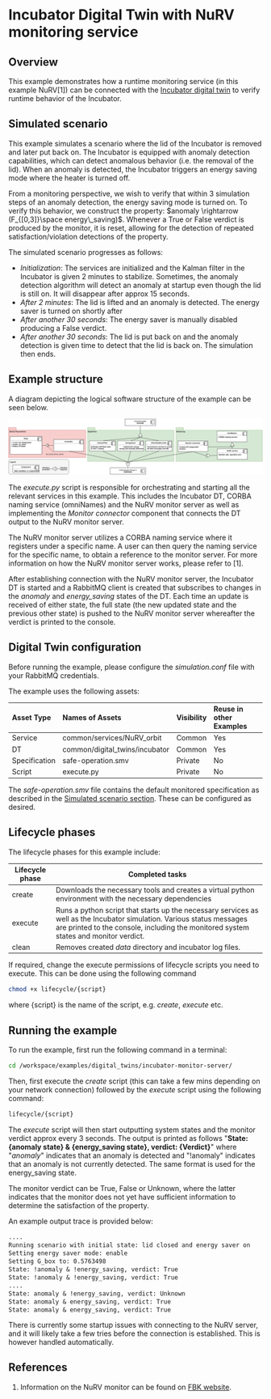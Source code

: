 # Incubator Digital Twin with NuRV monitoring service

## Overview

This example demonstrates how a runtime monitoring service (in this example NuRV[1])
can be connected with the [Incubator digital twin](../incubator/README.md) to
verify runtime behavior of the Incubator.

## Simulated scenario

This example simulates a scenario where the lid of the Incubator is removed and
later put back on. The Incubator is equipped with anomaly detection capabilities,
which can detect anomalous behavior (i.e. the removal of the lid). When an anomaly
is detected, the Incubator triggers an energy saving mode where the heater is
turned off.

From a monitoring perspective, we wish to verify that within 3 simulation steps
of an anomaly detection, the energy saving mode is turned on. To verify this
behavior, we construct the property:
$`anomaly \rightarrow (F_{[0,3]}\space energy\_saving)`$.
Whenever a True or False verdict is produced by the monitor, it is reset,
allowing for the detection of repeated satisfaction/violation detections of
the property.

The simulated scenario progresses as follows:

- *Initialization*: The services are initialized and the Kalman filter in
  the Incubator is given 2 minutes to stabilize. Sometimes, the anomaly detection
  algorithm will detect an anomaly at startup even though the lid is still on.
  It will disappear after approx 15 seconds.
- *After 2 minutes*: The lid is lifted and an anomaly is detected.
  The energy saver is turned on shortly after
- *After another 30 seconds*: The energy saver is manually disabled producing
  a False verdict.
- *After another 30 seconds*: The lid is put back on and the anomaly detection
  is given time to detect that the lid is back on. The simulation then ends.

## Example structure

A diagram depicting the logical software structure of the example can be seen below.

![DT structure](./figures/dt-structure-nurv.svg)

The _execute.py_ script is responsible for orchestrating and starting all
the relevant services in this example. This includes the Incubator DT,
CORBA naming service (omniNames) and the NuRV monitor server as well as
implementing the *Monitor connector* component that connects the DT output
to the NuRV monitor server.

The NuRV monitor server utilizes a CORBA naming service where it registers
under a specific name. A user can then query the naming service for
the specific name, to obtain a reference to the monitor server.
For more information on how the NuRV monitor server works,
please refer to [1].

After establishing connection with the NuRV monitor server, the Incubator DT
is started and a RabbitMQ client is created that subscribes to changes in
the *anomaly* and *energy_saving* states of the DT. Each time an update is
received of either state, the full state (the new updated state and
the previous other state) is pushed to the NuRV monitor server whereafter
the verdict is printed to the console.

## Digital Twin configuration

Before running the example, please configure the _simulation.conf_ file with
your RabbitMQ credentials.

The example uses the following assets:

| Asset Type | Names of Assets | Visibility | Reuse in other Examples |
|:---|:---|:---|:---|
| Service | common/services/NuRV_orbit | Common | Yes |
| DT | common/digital_twins/incubator | Common | Yes |
| Specification | safe-operation.smv | Private | No |
| Script | execute.py | Private | No |

The _safe-operation.smv_ file contains the default monitored specification as
described in the [Simulated scenario section](#simulated-scenario).
These can be configured as desired.

## Lifecycle phases

The lifecycle phases for this example include:

| Lifecycle phase | Completed tasks |
| ------ | ------- |
| create    | Downloads the necessary tools and creates a virtual python environment with the necessary dependencies |
| execute   | Runs a python script that starts up the necessary services as well as the Incubator simulation. Various status messages are printed to the console, including the monitored system states and monitor verdict. |
| clean     | Removes created _data_ directory and incubator log files. |

If required, change the execute permissions of lifecycle scripts you need to execute.
This can be done using the following command

```bash
chmod +x lifecycle/{script}
```

where {script} is the name of the script, e.g. _create_, _execute_ etc.

## Running the example

To run the example, first run the following command in a terminal:

```bash
cd /workspace/examples/digital_twins/incubator-monitor-server/
```

Then, first execute the _create_ script (this can take a few mins
depending on your network connection) followed by the _execute_
script using the following command:

```bash
lifecycle/{script}
```

The _execute_ script will then start outputting system states and
the monitor verdict approx every 3 seconds. The output is printed
as follows
"__State: {anomaly state} & {energy_saving state}, verdict: {Verdict}__"
where "_anomaly_" indicates that an anomaly is detected and "!anomaly"
indicates that an anomaly is not currently detected. The same format
is used for the energy_saving state.

The monitor verdict can be True, False or Unknown, where the latter
indicates that the monitor does not yet have sufficient information
to determine the satisfaction of the property.

An example output trace is provided below:

````log
....
Running scenario with initial state: lid closed and energy saver on
Setting energy saver mode: enable
Setting G_box to: 0.5763498
State: !anomaly & !energy_saving, verdict: True
State: !anomaly & !energy_saving, verdict: True
....
State: anomaly & !energy_saving, verdict: Unknown
State: anomaly & energy_saving, verdict: True
State: anomaly & energy_saving, verdict: True
````

There is currently some startup issues with connecting to the NuRV server,
and it will likely take a few tries before the connection is established.
This is however handled automatically.

## References

1. Information on the NuRV monitor can be found on
   [FBK website](https://es-static.fbk.eu/tools/nurv/).
